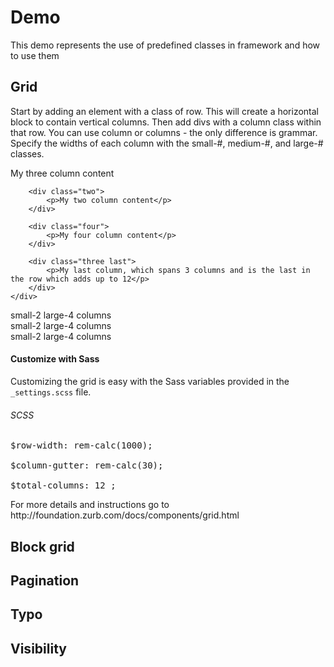 Demo
==========

<p>This demo represents the use of predefined classes in framework and how to use them</p>


<h2>Grid</h2>
<p>
Start by adding an element with a class of row. This will create a horizontal block to contain vertical columns. Then add divs with a column class within that row. You can use column or columns - the only difference is grammar. Specify the widths of each column with the small-#, medium-#, and large-# classes.</p>

<section class="container">
    <div class="row">
        <div class="three">
            <p>My three column content</p>
        </div>

        <div class="two">
            <p>My two column content</p>
        </div>

        <div class="four">
            <p>My four column content</p>
        </div>

        <div class="three last">
            <p>My last column, which spans 3 columns and is the last in the row which adds up to 12</p>
        </div>
    </div>
</section>


<section class="container">
    <div class="row">
      <div class="small-2 large-4 columns">small-2 large-4 columns</div>
      <div class="small-4 large-4 columns">small-2 large-4 columns</div>
      <div class="small-6 large-4 columns">small-2 large-4 columns</div>
    </div>
</section>


<h4>Customize with Sass</h4>

<p>Customizing the grid is easy with the Sass variables provided in the <code>_settings.scss</code> file.</p>
<h6>SCSS</h6>
<pre>
$row-width: rem-calc(1000);<br>
$column-gutter: rem-calc(30);<br>
$total-columns: 12 ;
</pre>

<p>For more details and instructions go to http://foundation.zurb.com/docs/components/grid.html</p>



<h2>Block grid</h2>
<h2>Pagination</h2>
<h2>Typo</h2>
<h2>Visibility</h2>